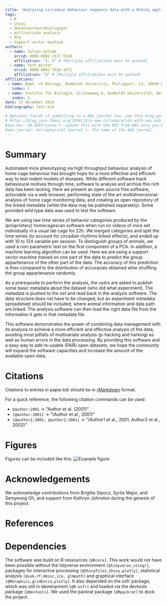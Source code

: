 ```yaml
---
title: 'Analysing circadian behaviour sequence data with a Rshiny application'
tags:
  - R
  - shiny
  - behaviourneurobiologygal
  - multivariate analysis
  - PCA
  - Support vector machine
authors:
  - name: Julien Colomb
    orcid: 0000-0002-3127-5520
    affiliation: "1, 2" # (Multiple affiliations must be quoted)
  - name: York Winter
    orcid: 0000-0002-7828-1872
    affiliation: "2" # (Multiple affiliations must be quoted)
affiliations:
 - name: Dept. of Biology, Humboldt University, Philippstr. 13, 10099 Berlin, Germany
   index: 1
 - name: Institut für Biologie, Virchowweg 6, Humboldt Universität, Berlin, 10117 Germany
   index: 2
date: 15 december 2019
bibliography: test.bib

# Optional fields if submitting to a AAS journal too, see this blog post:
# https://blog.joss.theoj.org/2018/12/a-new-collaboration-with-aas-publishing
#aas-doi: 10.3847/xxxxx <- update this with the DOI from AAS once you know it.
#aas-journal: Astrophysical Journal <- The name of the AAS journal.
---
```


# Summary

Automated mice phenotyping via high throughput behaviour analysis of home cage behaviour has brought hope for a more effective and efficient way to test rodent models of diseases. While different software track behavioural motives through time, software to analyse and archive this rich data has been lacking.
Here we present an open source free software, actionable via a web browser, performing state of the art multidimensional analysis of home cage monitoring data, and creating an open repository of the linked metadata (while the data may be published separately). Some provided wild type data was used to test the software.

We are using raw time series of behavior categories produced by the (prioprietary) homecagescan software when run on videos of mice set individually in a usual lab cage for 22h. We merged categories and split the time series (to account for circadian rhythms linked effects), and ended up with 10 to 124 variable per session. To distinguish groups of animals, we used a non-parametric test on the first component of a PCA. In addition, a machine learning algorithm can be used. Here we are using a support vector machine trained on one part of the data to predict the group appartenance of the other part of the data. The accuracy of this prediction is then compared to the distribution of accuracies obtained whie shuffling the group appartenance randomly. 

As a prerequisite to perform the analysis, the users are asked to publish some basic metadata about the dataset (who did what experiment). The metadata is pushed to the osf and read back in the analysis software. The data structure does not have to be changed, but an experiment metadata spreadsheet should be included, where animal information and data path are linked. The analysis softwere can then load the right data file from the information it gets in that metadata file.

This software  demonstrates the power of combining data management with its analysis to achieve a more efficient and effective analysis of the data, avoiding most pitfalls of multivariate analysis (p-hacking and harking) as well as human errors in the data processing. By providing this software and a easy way to add re-usable (FAIR) open datasets, we hope the community will expand the software capacities and increase the amount of the available open data.



# Citations

Citations to entries in paper.bib should be in
[rMarkdown](http://rmarkdown.rstudio.com/authoring_bibliographies_and_citations.html)
format.

For a quick reference, the following citation commands can be used:
- `@author:2001`  ->  "Author et al. (2001)"
- `[@author:2001]` -> "(Author et al., 2001)"
- `[@author1:2001; @author2:2001]` -> "(Author1 et al., 2001; Author2 et al., 2002)"

# Figures

Figures can be included like this: ![Example figure.](figure.png)

# Acknowledgements

We acknowledge contributions from Brigitta Sipocz, Syrtis Major, and Semyeong
Oh, and support from Kathryn Johnston during the genesis of this project.

# References

# Dependencies

The software was build on R ressources `[@Rcore]`. This work would not have been possible without the  tidyverse environment `[@tidyverse,stingr]`,  packages for interactive processing `[@ShinyFiles,Shiny,plotly]`, statistical analysis `[@svm,rf,Hmisc,ica, glmpath]` and graphical interface `[@RGraphics,gridExtra,plotly]`. It also depended on the osfr package, which was still in development `[@R-osfr]` and loaded via the devtools package `[@devtools]`. We used the packrat package `[@Rpackrat]`  to dock the project.